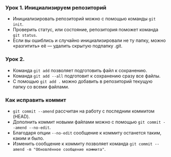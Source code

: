 ### Урок 1. Инициализируем репозиторий  
* Инициализировать репозиторий можно с помощью команды ```git init```.  
* Проверить статус, или состояние, репозитория поможет команда ```git status```.  
* Если вы ошиблись и случайно инициализировали не ту папку, можно «разгитить» её — удалить скрытую подпапку .git.  
  
### Урок 2. 
* Команда ```git add``` позволяет подготовить файл к сохранению.  
* Команда ```git add --all``` подготовит к сохранению сразу все файлы.  
* С помощью ```git add .``` можно добавить в репозиторий текущую папку со всеми файлами.  
  
  
### Как исправить коммит  
* ```git commit --amend``` рассчитан на работу с последним коммитом (HEAD).  
* Дополнить коммит новыми файлами можно с помощью ```git commit --amend --no-edit```.  
* Благодаря опции ```--no-edit``` сообщение к коммиту останется таким, каким и было.  
* Изменить сообщение к коммиту позволяет команда ```git commit --amend -m "Обновлённое сообщение коммита"```.  
